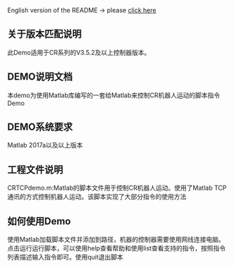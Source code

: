 English version of the README -> please [click here](./README-EN.md)

## 关于版本匹配说明
此Demo适用于CR系列的V3.5.2及以上控制器版本。

## DEMO说明文档

本demo为使用Matlab库编写的一套给Matlab来控制CR机器人运动的脚本指令Demo

## DEMO系统要求

Matlab 2017a以及以上版本

## 工程文件说明

CRTCPdemo.m:Matlab的脚本文件用于控制CR机器人运动。使用了Matlab TCP通讯的方式控制机器人运动。该脚本实现了大部分指令的使用方法

## 如何使用Demo

使用Matlab加载脚本文件并添加到路径，机器的控制器需要使用网线连接电脑。点击运行运行脚本，可以使用help查看帮助和使用list查看支持的指令，按照指令列表描述输入指令即可。使用quit退出脚本

